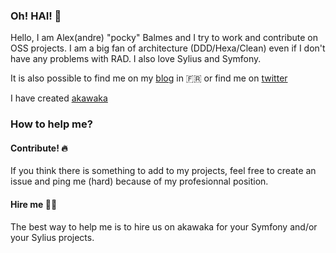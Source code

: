 ### Oh! HAI! 👋

Hello, I am Alex(andre) "pocky" Balmes and I try to work and contribute on OSS projects. I am a big fan of architecture (DDD/Hexa/Clean) even if I don't have any problems with RAD. I also love Sylius and Symfony.

It is also possible to find me on my [blog](https://write.vanoix.com/alexandre) in 🇫🇷 or find me on [twitter](https://twitter.com/pockystar)

I have created [akawaka](https://www.akawaka.fr)

### How to help me?

#### Contribute! 🔥
If you think there is something to add to my projects, feel free to create an issue and ping me (hard) because of my profesionnal position.

#### Hire me 👨‍💻
The best way to help me is to hire us on akawaka for your Symfony and/or your Sylius projects.


<!--
**pocky/pocky** is a ✨ _special_ ✨ repository because its `README.md` (this file) appears on your GitHub profile.

Here are some ideas to get you started:

- 🔭 I’m currently working on ...
- 🌱 I’m currently learning ...
- 👯 I’m looking to collaborate on ...
- 🤔 I’m looking for help with ...
- 💬 Ask me about ...
- 📫 How to reach me: ...
- 😄 Pronouns: ...
- ⚡ Fun fact: ...
-->

